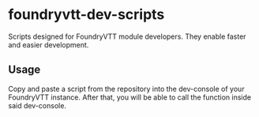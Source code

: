 # foundryvtt-dev-scripts

Scripts designed for FoundryVTT module developers. They enable faster and easier development.

## Usage

Copy and paste a script from the repository into the dev-console of your FoundryVTT instance. After that, you will be able to call the function inside said dev-console.
